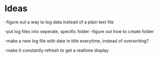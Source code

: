 # Ideas

-figure out a way to log data instead of a plain text file

-put log files into seperate, specific folder -figure out how to create folder

-make a new log file with date in title everytime, instead of overwriting?

-make it constantly refresh to get a realtime display
